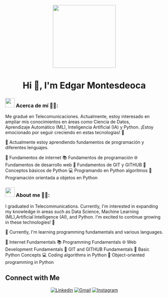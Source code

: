<p align="center">
  <img src="https://github.com/thompsonemerson/thompsonemerson/raw/master/cover-thompson.png" height="200"/>
</p>
<h1 align="center">Hi 👋, I'm Edgar Montesdeoca</h1>

### <picture><img src = "https://github.com/7oSkaaa/7oSkaaa/blob/main/Images/about_me.gif?raw=true" width = 30px></picture> Acerca de mí 👨‍💼:
Me gradué en Telecomunicaciones. Actualmente, estoy interesado en ampliar mis conocimientos en áreas como Ciencia de Datos,   
Aprendizaje Automático (ML), Inteligencia Artificial (IA) y Python. 
¡Estoy emocionado por seguir creciendo en estas tecnologías! 🚀

🔭 Actualmente estoy aprendiendo fundamentos de programación y diferentes lenguajes.

📘 Fundamentos de internet
📚 Fundamentos de programación
🌐 Fundamentos de desarrollo web
📌 Fundamentos de GIT y GITHUB
🐍 Conceptos básicos de Python
💻 Programando en Python algoritmos
🎯 Programación orientada a objetos en Python

### <picture><img src = "https://github.com/7oSkaaa/7oSkaaa/blob/main/Images/about_me.gif?raw=true" width = 30px></picture> About me 👨‍💼:
I graduated in Telecommunications. Currently, I'm interested in expanding my knowledge in areas such as Data Science, 
Machine Learning (ML),Artificial Intelligence (AI), and Python. 
I'm excited to continue growing in these technologies! 🚀

🔭 Currently, I'm learning programming fundamentals and various languages.

📘 Internet Fundamentals
📚 Programming Fundamentals
🌐 Web Development Fundamentals
📌 GIT and GITHUB Fundamentals
🐍 Basic Python Concepts
💻 Coding algorithms in Python
🎯 Object-oriented programming in Python

## Connect with Me


<p align="center">
  <a href="https://www.linkedin.com/in/edgar-montesdeoca-santana/"><img alt="Linkedin" title="Edgar Montesdeoca Linkedin" src="https://img.shields.io/badge/LinkedIn-0077B5?style=for-the-badge&logo=linkedin&logoColor=white"></a>
  <a href="mailto:edgarmntssntn@gmail.com"><img alt="Gmail" title="Edgar Montesdeoca Gmail" src="https://img.shields.io/badge/Gmail-D14836?style=for-the-badge&logo=gmail&logoColor=white"></a>
  <a href="https://www.instagram.com/edgarsntn?igsh=aDh6ejcxdm1xcDg2"><img alt="Instagram" title="Edgar Montesdeoca Instagram" src="https://img.shields.io/badge/Instagram-E4405F?style=for-the-badge&logo=instagram&logoColor=white"></a>
 </p>

  

